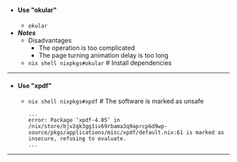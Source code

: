 - #### Use "okular"
    - `okular`
- ***Notes***
    - Disadvantages
        - The operation is too complicated
        - The page turning animation delay is too long
    - `nix shell nixpkgs#okular` # Install dependencies
- ---
- #### Use "xpdf"
    - `nix shell nixpkgs#xpdf` # The software is marked as unsafe
      ```
      ...
      error: Package ‘xpdf-4.05’ in /nix/store/bjv2qk3gg1iv69rbama3q9aprcp6d9wp-source/pkgs/applications/misc/xpdf/default.nix:61 is marked as insecure, refusing to evaluate.
      ...
      ```
- ---
